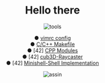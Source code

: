 <!DOCTYPE html>
<h1 align="center">Hello there</h1>
<p align="center">
<img src="https://i.ibb.co/qCPCpmn/tools.png" alt="tools" border="0">
</p>

<p align="center">
	<a>● </a>
	<a href="https://github.com/gde-alme/vimrc">vimrc config</a>
	<br>
	<a>● </a>
	<a href="https://github.com/gde-alme/Makefile">C/C++ Makefile</a>
	<br>
	<a>● [42] <a/>
	<a href="https://github.com/gde-alme/CPP-modules">CPP Modules</a>
	<br>
	<a>● [42] <a/>
	<a href="https://github.com/gde-alme/cub3d-Raycaster">cub3D-Raycaster</a>
	<br>
	<a>● [42] <a/>
	<a href="https://github.com/zet1r/42-minishell">Minishell-Shell Implementation</a>
	<br>
</p>

<p align="center">
<img src="https://i.ibb.co/YR2p9jP/assin.png" alt="assin" border="0">
</p>
